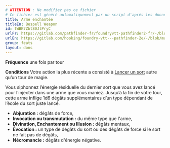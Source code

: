 ```yaml
---
# ATTENTION : Ne modifiez pas ce fichier
# Ce fichier est généré automatiquement par un script d'après les données du module Foundry VTT officiel et de sa traduction
title: Arme enchantée
titleEn: Bespell Weapon
id: tWBK7Zbt80JlPryC
urlFr: https://gitlab.com/pathfinder-fr/foundryvtt-pathfinder2-fr/-/blob/master/data/feats/tWBK7Zbt80JlPryC.htm
urlEn: https://gitlab.com/hooking/foundry-vtt---pathfinder-2e/-/blob/master/packs/data/feats.db/bespell-weapon.json
group: feats
layout: dons
---
```

**Fréquence** une fois par tour

**Conditions** Votre action la plus récente a consisté à [Lancer un sort](../actions/lancer-un-sort.md) autre qu’un tour de magie.

Vous siphonnez l’énergie résiduelle du dernier sort que vous avez lancé pour l’injecter dans une arme que vous maniez. Jusqu’à la fin de votre tour, cette arme inflige 1d6 dégâts supplémentaires d’un type dépendant de l’école du sort juste lancé.


- **Abjuration :** dégâts de force,
- **Invocation ou transmutation :** du même type que l'arme,
- **Divination, Enchantement ou Illusion :** dégâts mentaux,
- **Évocation :** un type de dégâts du sort ou des dégâts de force si le sort ne fait pas de dégâts,
- **Nécromancie :** dégâts d'énergie négative.


